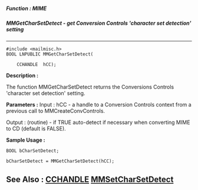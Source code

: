 ##### Function : MIME
##### MMGetCharSetDetect - get Conversion Controls 'character set detection' setting
---
```
#include <mailmisc.h>
BOOL LNPUBLIC MMGetCharSetDetect(

	CCHANDLE  hCC);
```
**Description :**

The function  MMGetCharSetDetect returns the Conversions Controls 'character 
set detection' setting.

**Parameters :**
Input :
hCC  -  a handle to a Conversion Controls context from a previous call to MMCreateConvControls.

Output :
(routine)  -  if TRUE auto-detect if necessary when converting MIME to CD (default is FALSE).



**Sample Usage :**
```
BOOL bCharSetDetect;

bCharSetDetect = MMGetCharSetDetect(hCC);

```
**See Also :**
[CCHANDLE](/domino-c-api-docs/reference/Data/CCHANDLE)
[MMSetCharSetDetect](/domino-c-api-docs/reference/Func/MMSetCharSetDetect)
---
